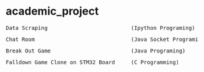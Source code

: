 # academic_project

<pre>Data Scraping                          (Ipython Programing) </pre>
<pre>Chat Room                              (Java Socket Programing)</pre> 
<pre>Break Out Game                         (Java Programing) </pre>
<pre>Falldown Game Clone on STM32 Board     (C Programming) </pre>
